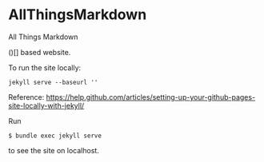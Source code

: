 # AllThingsMarkdown
All Things Markdown 

()[] based website.

To run the site locally:

`jekyll serve --baseurl ''`


Reference: https://help.github.com/articles/setting-up-your-github-pages-site-locally-with-jekyll/

Run 

`$ bundle exec jekyll serve`

to see the site on localhost.

